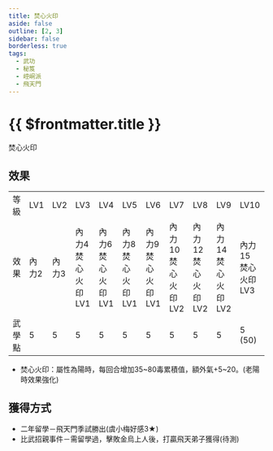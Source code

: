 ```yaml
---
title: 焚心火印
aside: false
outline: [2, 3]
sidebar: false
borderless: true
tags:
  - 武功
  - 秘笈
  - 崆峒派
  - 飛天門
---
```


# {{ $frontmatter.title }}

<BookItemIcon :size="`medium`" :needLink="false" :no="7009"></BookItemIcon>

焚心火印
<br clear="all" />

## 效果

<table>
    <tr>
        <td>等級</td>
        <td>LV1</td>
        <td>LV2</td>
        <td>LV3</td>
        <td>LV4</td>
        <td>LV5</td>
        <td>LV6</td>
        <td>LV7</td>
        <td>LV8</td>
        <td>LV9</td>
        <td>LV10</td>
    </tr>
    <tr>
        <td>效果</td>
        <td>內力2</td>
        <td>內力3</td>
        <td>內力4<br>焚心火印LV1</td>
        <td>內力6<br>焚心火印LV1</td>
        <td>內力8<br>焚心火印LV1</td>
        <td>內力9<br>焚心火印LV1</td>
        <td>內力10<br>焚心火印LV2</td>
        <td>內力12<br>焚心火印LV2</td>
        <td>內力14<br>焚心火印LV2</td>
        <td>內力15<br>焚心火印LV3</td>
    </tr>
    <tr>
        <td>武學點</td>
        <td>5</td>
        <td>5</td>
        <td>5</td>
        <td>5</td>
        <td>5</td>
        <td>5</td>
        <td>5</td>
        <td>5</td>
        <td>5</td>
        <td>5 (50)</td>
    </tr>
</table>

- 焚心火印：屬性為陽時，每回合增加35~80毒累積值，額外氣+5~20。(老陽時效果強化)

## 獲得方式

- 二年留學－飛天門季試勝出(虞小梅好感3★)
- 比武招親事件－需留學過，擊敗金烏上人後，打贏飛天弟子獲得(待測)
